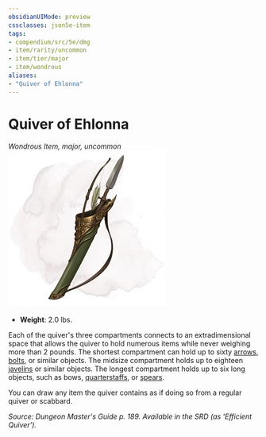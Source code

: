 ```yaml
---
obsidianUIMode: preview
cssclasses: json5e-item
tags:
- compendium/src/5e/dmg
- item/rarity/uncommon
- item/tier/major
- item/wondrous
aliases: 
- "Quiver of Ehlonna"
---
```

# Quiver of Ehlonna
*Wondrous Item, major, uncommon*  
![](https://raw.githubusercontent.com/5etools-mirror-2/5etools-img/main/items/DMG/Quiver%20of%20Ehlonna.webp#right)  

- **Weight**: 2.0 lbs.

Each of the quiver's three compartments connects to an extradimensional space that allows the quiver to hold numerous items while never weighing more than 2 pounds. The shortest compartment can hold up to sixty [arrows](/3-Mechanics/CLI/items/arrow.md), [bolts](/3-Mechanics/CLI/items/crossbow-bolt.md), or similar objects. The midsize compartment holds up to eighteen [javelins](/3-Mechanics/CLI/items/javelin.md) or similar objects. The longest compartment holds up to six long objects, such as bows, [quarterstaffs](/3-Mechanics/CLI/items/quarterstaff.md), or [spears](/3-Mechanics/CLI/items/spear.md).

You can draw any item the quiver contains as if doing so from a regular quiver or scabbard.

*Source: Dungeon Master's Guide p. 189. Available in the SRD (as 'Efficient Quiver').*